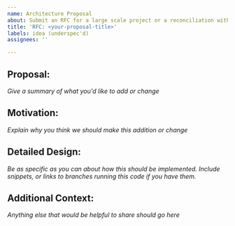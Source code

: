 ```yaml
---
name: Architecture Proposal
about: Submit an RFC for a large scale project or a reconciliation with a fork
title: 'RFC: <your-proposal-title>'
labels: idea (underspec'd)
assignees: ''

---
```


<!--
RFC stands for "Request for Comment" and is the starting place for a community-wide discussion for new architecture changes, fork reconciliations, or other large scale concerns.

Filling out this issue template allows folks to comment asynchronously, but if the discussion merits more in depth conversation, consider calling a meeting in our slack channel to discuss as a group.
-->

## Proposal:
*Give a summary of what you'd like to add or change*

## Motivation:
*Explain why you think we should make this addition or change*

## Detailed Design:
*Be as specific as you can about how this should be implemented. Include snippets, or links to branches running this code if you have them.*

## Additional Context:
*Anything else that would be helpful to share should go here*
